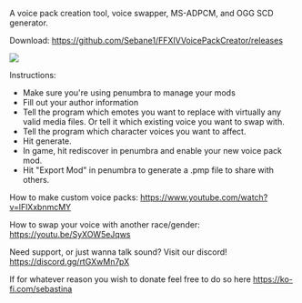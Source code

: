 A voice pack creation tool, voice swapper, MS-ADPCM, and OGG SCD generator.

Download:
https://github.com/Sebane1/FFXIVVoicePackCreator/releases

![](https://i.gyazo.com/fed739e39d086b68db076608f24d072b.png)

Instructions:

- Make sure you're using penumbra to manage your mods
- Fill out your author information
- Tell the program which emotes you want to replace with virtually any valid media files. Or tell it which existing voice you want to swap with.
- Tell the program which character voices you want to affect.
- Hit generate.
- In game, hit rediscover in penumbra and enable your new voice pack mod.
- Hit "Export Mod" in penumbra to generate a .pmp file to share with others.

How to make custom voice packs:
https://www.youtube.com/watch?v=lFlXxbnmcMY

How to swap your voice with another race/gender:
https://youtu.be/SyXOW5eJqws

Need support, or just wanna talk sound? Visit our discord! https://discord.gg/rtGXwMn7pX 

If for whatever reason you wish to donate feel free to do so here https://ko-fi.com/sebastina
